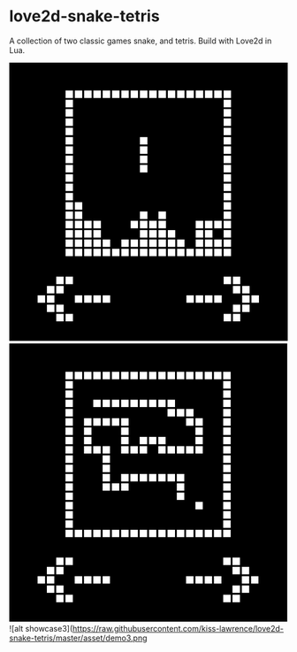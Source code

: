 # love2d-snake-tetris

A collection of two classic games snake, and tetris. Build with Love2d in Lua.

![alt showcase1](https://raw.githubusercontent.com/kiss-lawrence/love2d-snake-tetris/master/asset/demo1.png)
![alt showcase2](https://raw.githubusercontent.com/kiss-lawrence/love2d-snake-tetris/master/asset/demo2.png)
![alt showcase3](https://raw.githubusercontent.com/kiss-lawrence/love2d-snake-tetris/master/asset/demo3.png
